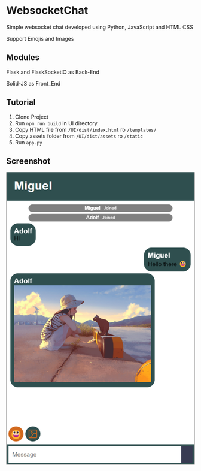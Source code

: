 # WebsocketChat

Simple websocket chat developed using Python, JavaScript and HTML CSS

Support Emojis and Images

## Modules

Flask and FlaskSocketIO as Back-End

Solid-JS as Front_End

## Tutorial

1. Clone Project
2. Run ``npm run build`` in UI directory
3. Copy HTML file from ``/UI/dist/index.html`` ro ``/templates/`` 
4. Copy assets folder from ``/UI/dist/assets`` ro ``/static``
5. Run ``app.py``

## Screenshot

![Screenshot 1](./Screenshot/1.png)
